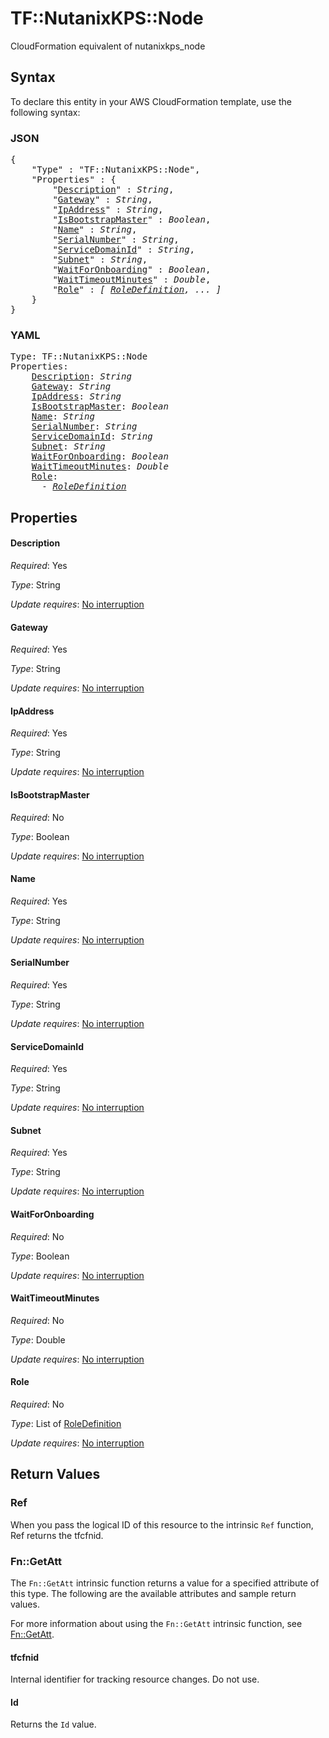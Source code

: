 # TF::NutanixKPS::Node

CloudFormation equivalent of nutanixkps_node

## Syntax

To declare this entity in your AWS CloudFormation template, use the following syntax:

### JSON

<pre>
{
    "Type" : "TF::NutanixKPS::Node",
    "Properties" : {
        "<a href="#description" title="Description">Description</a>" : <i>String</i>,
        "<a href="#gateway" title="Gateway">Gateway</a>" : <i>String</i>,
        "<a href="#ipaddress" title="IpAddress">IpAddress</a>" : <i>String</i>,
        "<a href="#isbootstrapmaster" title="IsBootstrapMaster">IsBootstrapMaster</a>" : <i>Boolean</i>,
        "<a href="#name" title="Name">Name</a>" : <i>String</i>,
        "<a href="#serialnumber" title="SerialNumber">SerialNumber</a>" : <i>String</i>,
        "<a href="#servicedomainid" title="ServiceDomainId">ServiceDomainId</a>" : <i>String</i>,
        "<a href="#subnet" title="Subnet">Subnet</a>" : <i>String</i>,
        "<a href="#waitforonboarding" title="WaitForOnboarding">WaitForOnboarding</a>" : <i>Boolean</i>,
        "<a href="#waittimeoutminutes" title="WaitTimeoutMinutes">WaitTimeoutMinutes</a>" : <i>Double</i>,
        "<a href="#role" title="Role">Role</a>" : <i>[ <a href="roledefinition.md">RoleDefinition</a>, ... ]</i>
    }
}
</pre>

### YAML

<pre>
Type: TF::NutanixKPS::Node
Properties:
    <a href="#description" title="Description">Description</a>: <i>String</i>
    <a href="#gateway" title="Gateway">Gateway</a>: <i>String</i>
    <a href="#ipaddress" title="IpAddress">IpAddress</a>: <i>String</i>
    <a href="#isbootstrapmaster" title="IsBootstrapMaster">IsBootstrapMaster</a>: <i>Boolean</i>
    <a href="#name" title="Name">Name</a>: <i>String</i>
    <a href="#serialnumber" title="SerialNumber">SerialNumber</a>: <i>String</i>
    <a href="#servicedomainid" title="ServiceDomainId">ServiceDomainId</a>: <i>String</i>
    <a href="#subnet" title="Subnet">Subnet</a>: <i>String</i>
    <a href="#waitforonboarding" title="WaitForOnboarding">WaitForOnboarding</a>: <i>Boolean</i>
    <a href="#waittimeoutminutes" title="WaitTimeoutMinutes">WaitTimeoutMinutes</a>: <i>Double</i>
    <a href="#role" title="Role">Role</a>: <i>
      - <a href="roledefinition.md">RoleDefinition</a></i>
</pre>

## Properties

#### Description

_Required_: Yes

_Type_: String

_Update requires_: [No interruption](https://docs.aws.amazon.com/AWSCloudFormation/latest/UserGuide/using-cfn-updating-stacks-update-behaviors.html#update-no-interrupt)

#### Gateway

_Required_: Yes

_Type_: String

_Update requires_: [No interruption](https://docs.aws.amazon.com/AWSCloudFormation/latest/UserGuide/using-cfn-updating-stacks-update-behaviors.html#update-no-interrupt)

#### IpAddress

_Required_: Yes

_Type_: String

_Update requires_: [No interruption](https://docs.aws.amazon.com/AWSCloudFormation/latest/UserGuide/using-cfn-updating-stacks-update-behaviors.html#update-no-interrupt)

#### IsBootstrapMaster

_Required_: No

_Type_: Boolean

_Update requires_: [No interruption](https://docs.aws.amazon.com/AWSCloudFormation/latest/UserGuide/using-cfn-updating-stacks-update-behaviors.html#update-no-interrupt)

#### Name

_Required_: Yes

_Type_: String

_Update requires_: [No interruption](https://docs.aws.amazon.com/AWSCloudFormation/latest/UserGuide/using-cfn-updating-stacks-update-behaviors.html#update-no-interrupt)

#### SerialNumber

_Required_: Yes

_Type_: String

_Update requires_: [No interruption](https://docs.aws.amazon.com/AWSCloudFormation/latest/UserGuide/using-cfn-updating-stacks-update-behaviors.html#update-no-interrupt)

#### ServiceDomainId

_Required_: Yes

_Type_: String

_Update requires_: [No interruption](https://docs.aws.amazon.com/AWSCloudFormation/latest/UserGuide/using-cfn-updating-stacks-update-behaviors.html#update-no-interrupt)

#### Subnet

_Required_: Yes

_Type_: String

_Update requires_: [No interruption](https://docs.aws.amazon.com/AWSCloudFormation/latest/UserGuide/using-cfn-updating-stacks-update-behaviors.html#update-no-interrupt)

#### WaitForOnboarding

_Required_: No

_Type_: Boolean

_Update requires_: [No interruption](https://docs.aws.amazon.com/AWSCloudFormation/latest/UserGuide/using-cfn-updating-stacks-update-behaviors.html#update-no-interrupt)

#### WaitTimeoutMinutes

_Required_: No

_Type_: Double

_Update requires_: [No interruption](https://docs.aws.amazon.com/AWSCloudFormation/latest/UserGuide/using-cfn-updating-stacks-update-behaviors.html#update-no-interrupt)

#### Role

_Required_: No

_Type_: List of <a href="roledefinition.md">RoleDefinition</a>

_Update requires_: [No interruption](https://docs.aws.amazon.com/AWSCloudFormation/latest/UserGuide/using-cfn-updating-stacks-update-behaviors.html#update-no-interrupt)

## Return Values

### Ref

When you pass the logical ID of this resource to the intrinsic `Ref` function, Ref returns the tfcfnid.

### Fn::GetAtt

The `Fn::GetAtt` intrinsic function returns a value for a specified attribute of this type. The following are the available attributes and sample return values.

For more information about using the `Fn::GetAtt` intrinsic function, see [Fn::GetAtt](https://docs.aws.amazon.com/AWSCloudFormation/latest/UserGuide/intrinsic-function-reference-getatt.html).

#### tfcfnid

Internal identifier for tracking resource changes. Do not use.

#### Id

Returns the <code>Id</code> value.

